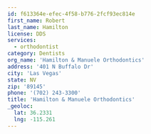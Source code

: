 ```yaml
---
id: f613364e-efec-4f58-b776-2fcf93ec814e
first_name: Robert
last_name: Hamilton
license: DDS
services:
  - orthodontist
category: Dentists
org_name: 'Hamilton & Manuele Orthodontics'
address: '401 N Buffalo Dr'
city: 'Las Vegas'
state: NV
zip: '89145'
phone: '(702) 243-3300'
title: 'Hamilton & Manuele Orthodontics'
_geoloc:
  lat: 36.2331
  lng: -115.261
---
```

